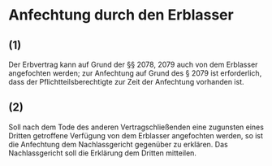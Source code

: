 # Anfechtung durch den Erblasser



## (1)

 Der Erbvertrag kann auf Grund der §§ 2078, 2079 auch von dem Erblasser angefochten werden; zur Anfechtung auf Grund des § 2079 ist erforderlich, dass der Pflichtteilsberechtigte zur Zeit der Anfechtung vorhanden ist.

## (2)

 Soll nach dem Tode des anderen Vertragschließenden eine zugunsten eines Dritten getroffene Verfügung von dem Erblasser angefochten werden, so ist die Anfechtung dem Nachlassgericht gegenüber zu erklären. Das Nachlassgericht soll die Erklärung dem Dritten mitteilen. 


